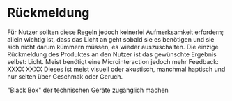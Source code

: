 # Rückmeldung



Für Nutzer sollten diese Regeln jedoch keinerlei Aufmerksamkeit erfordern; allein wichtig ist, dass das Licht an geht sobald sie es benötigen und sie sich nicht darum kümmern müssen, es wieder auszuschalten.
Die einzige Rückmeldung des Produktes an den Nutzer ist das gewünschte Ergebnis selbst: Licht. Meist benötigt eine Microinteraction jedoch mehr Feedback: XXXX
XXXX
Dieses ist meist visuell oder akustisch, manchmal haptisch und nur selten über Geschmak oder Geruch.

"Black Box" der technischen Geräte zugänglich machen

